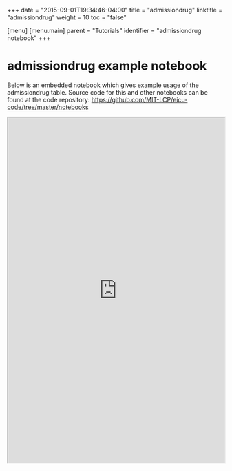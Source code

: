 +++
date = "2015-09-01T19:34:46-04:00"
title = "admissiondrug"
linktitle = "admissiondrug"
weight = 10
toc = "false"

[menu]
  [menu.main]
    parent = "Tutorials"
    identifier = "admissiondrug notebook"
+++

# admissiondrug example notebook

Below is an embedded notebook which gives example usage of the admissiondrug table.
Source code for this and other notebooks can be found at the code repository:
https://github.com/MIT-LCP/eicu-code/tree/master/notebooks

<iframe src="http://nbviewer.jupyter.org/github/MIT-LCP/eicu-code/blob/master/notebooks/admissiondrug.ipynb" width="100%" height="800" scrolling="yes"></iframe>
